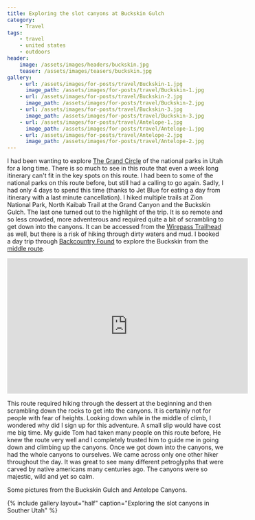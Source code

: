 ```yaml
---
title: Exploring the slot canyons at Buckskin Gulch
category:
    - Travel
tags:
    - travel
    - united states
    - outdoors
header:
    image: /assets/images/headers/buckskin.jpg
    teaser: /assets/images/teasers/buckskin.jpg
gallery:
    - url: /assets/images/for-posts/travel/Buckskin-1.jpg
      image_path: /assets/images/for-posts/travel/Buckskin-1.jpg
    - url: /assets/images/for-posts/travel/Buckskin-2.jpg
      image_path: /assets/images/for-posts/travel/Buckskin-2.jpg
    - url: /assets/images/for-posts/travel/Buckskin-3.jpg
      image_path: /assets/images/for-posts/travel/Buckskin-3.jpg
    - url: /assets/images/for-posts/travel/Antelope-1.jpg
      image_path: /assets/images/for-posts/travel/Antelope-1.jpg
    - url: /assets/images/for-posts/travel/Antelope-2.jpg
      image_path: /assets/images/for-posts/travel/Antelope-2.jpg
---
```


I had been wanting to explore [The Grand Circle](https://utah.com/national-parks/grand-circle) of the national parks in Utah for a long time. There is so much to see in this route that even a week long itinerary can't fit in the key spots on this route. I had been to some of the national parks on this route before, but still had a calling to go again. Sadly, I had only 4 days to spend this time (thanks to Jet Blue for eating a day from itinerary with a last minute cancellation). I hiked multiple trails at Zion National Park, North Kaibab Trail at the Grand Canyon and the Buckskin Gulch. The last one turned out to the highlight of the trip. It is so remote and so less crowded, more adventerous and required quite a bit of scrambling to get down into the canyons. It can be accessed from the [Wirepass Trailhead](https://goo.gl/maps/YpfMK1UfKQdjLhKM7) as well, but there is a risk of hiking through dirty waters and mud. I booked a day trip through [Backcountry Found](https://www.bcfound.com/buckskin) to explore the Buckskin from the [middle route](https://goo.gl/maps/3yzJSRcQyg8Esn14A).

<iframe width="560" height="315" src="https://www.youtube.com/embed/nEnqKVSi_Jg" title="YouTube video player" frameborder="0" allow="accelerometer; autoplay; clipboard-write; encrypted-media; gyroscope; picture-in-picture" allowfullscreen></iframe>

This route required hiking through the dessert at the beginning and then scrambling down the rocks to get into the canyons. It is certainly not for people with fear of heights. Looking down while in the middle of climb, I wondered why did I sign up for this adventure. A small slip would have cost me big time. My guide Tom had taken many people on this route before, He knew the route very well and I completely trusted him to guide me in going down and climbing up the canyons. Once we got down into the canyons, we had the whole canyons to ourselves. We came across only one other hiker throughout the day. It was great to see many different petroglyphs that were carved by native americans many centuries ago. The canyons were so majestic, wild and yet so calm.

Some pictures from the Buckskin Gulch and Antelope Canyons.

{% include gallery layout="half" caption="Exploring the slot canyons in Souther Utah" %}
